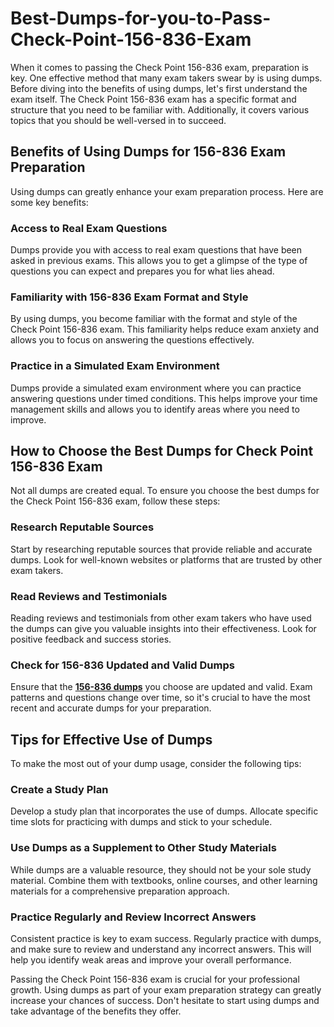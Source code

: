 # Best-Dumps-for-you-to-Pass-Check-Point-156-836-Exam
When it comes to passing the Check Point 156-836 exam, preparation is key. One effective method that many exam takers swear by is using dumps. 
Before diving into the benefits of using dumps, let's first understand the exam itself. The Check Point 156-836 exam has a specific format and structure that you need to be familiar with. Additionally, it covers various topics that you should be well-versed in to succeed.

## Benefits of Using Dumps for 156-836 Exam Preparation

Using dumps can greatly enhance your exam preparation process. Here are some key benefits:

### Access to Real Exam Questions

Dumps provide you with access to real exam questions that have been asked in previous exams. This allows you to get a glimpse of the type of questions you can expect and prepares you for what lies ahead.

### Familiarity with 156-836 Exam Format and Style

By using dumps, you become familiar with the format and style of the Check Point 156-836 exam. This familiarity helps reduce exam anxiety and allows you to focus on answering the questions effectively.

### Practice in a Simulated Exam Environment

Dumps provide a simulated exam environment where you can practice answering questions under timed conditions. This helps improve your time management skills and allows you to identify areas where you need to improve.

## How to Choose the Best Dumps for Check Point 156-836 Exam

Not all dumps are created equal. To ensure you choose the best dumps for the Check Point 156-836 exam, follow these steps:

### Research Reputable Sources

Start by researching reputable sources that provide reliable and accurate dumps. Look for well-known websites or platforms that are trusted by other exam takers.

### Read Reviews and Testimonials

Reading reviews and testimonials from other exam takers who have used the dumps can give you valuable insights into their effectiveness. Look for positive feedback and success stories.

### Check for 156-836 Updated and Valid Dumps

Ensure that the **[156-836 dumps](https://www.dumpsinfo.com/exam/156-836/)** you choose are updated and valid. Exam patterns and questions change over time, so it's crucial to have the most recent and accurate dumps for your preparation.

## Tips for Effective Use of Dumps

To make the most out of your dump usage, consider the following tips:

### Create a Study Plan

Develop a study plan that incorporates the use of dumps. Allocate specific time slots for practicing with dumps and stick to your schedule.

### Use Dumps as a Supplement to Other Study Materials

While dumps are a valuable resource, they should not be your sole study material. Combine them with textbooks, online courses, and other learning materials for a comprehensive preparation approach.

### Practice Regularly and Review Incorrect Answers

Consistent practice is key to exam success. Regularly practice with dumps, and make sure to review and understand any incorrect answers. This will help you identify weak areas and improve your overall performance.

Passing the Check Point 156-836 exam is crucial for your professional growth. Using dumps as part of your exam preparation strategy can greatly increase your chances of success. Don't hesitate to start using dumps and take advantage of the benefits they offer.
